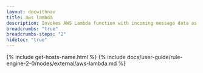 ```yaml
---
layout: docwithnav
title: aws lambda
description: Invokes AWS Lambda function with incoming message data as the payload and returns the function's response as outgoing message data.
breadcrumbs: "true"
breadcrumbs-steps: "2"
hidetoc: "true"
---
```


{% include get-hosts-name.html %}
{% include docs/user-guide/rule-engine-2-0/nodes/external/aws-lambda.md %}
